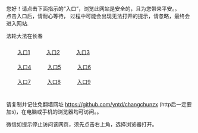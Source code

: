 您好！请点击下面指示的“入口”，浏览此网站是安全的，且为您带来平安。。 <br/>
点击入口后，请耐心等待， 过程中可能会出现无法打开的提示，请忽略，最终会进入网站. </br>

法轮大法在长春<br/>
<div style="padding:10px"><a style="margin:20px" target="_blank" href="https://d29wd4jp1ixr.cloudfront.net/2Qpsp?fafgiwqz" id="ccLink1" rel="nofollow">入口1</a> <a target="_blank" style="margin:20px" href="https://d1qpq7q07d8m7q.cloudfront.net/2Qpsp?wnqqlxas" id="ccLink2" rel="nofollow">入口2</a> <a style="margin:20px" target="_blank" href="https://di265rjec87wl.cloudfront.net/2Qpsp?lppobbm" id="ccLink3" rel="nofollow">入口3</a></div>

<div style="padding:10px" ><a style="margin:20px" target="_blank" href="https://d29wd4jp1ixr.cloudfront.net/2Qpsp?fafgiwqz" id="ccLink4" rel="nofollow">入口4</a> <a style="margin:20px" href="https://d1qpq7q07d8m7q.cloudfront.net/2Qpsp?wnqqlxas" target="_blank" id="ccLink5" rel="nofollow">入口5</a> <a style="margin:20px" href="https://di265rjec87wl.cloudfront.net/2Qpsp?lppobbm" target="_blank" id="ccLink6" rel="nofollow">入口6</a></div>

<div style="padding:10px"><a style="margin:20px" target="_blank" href="https://d29wd4jp1ixr.cloudfront.net/2Qpsp?fafgiwqz" id="ccLink7" rel="nofollow">入口7</a> <a style="margin:20px" href="https://d1qpq7q07d8m7q.cloudfront.net/2Qpsp?wnqqlxas" target="_blank" id="ccLink8" rel="nofollow">入口8</a> <a style="margin:20px" target="_blank" href="https://di265rjec87wl.cloudfront.net/2Qpsp?lppobbm" id="ccLink9" rel="nofollow">入口9</a></div>

<br/>



请复制并记住免翻墙网址 https://github.com/yntd/changchunzx (http后一定要加s)，在电脑或手机的浏览器均可访问。。<br/>

微信如提示停止访问该网页，须先点击右上角，选择浏览器打开。
